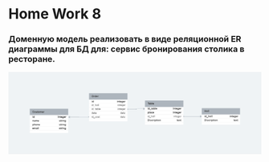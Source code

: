 # Home Work 8
### Доменную модель реализовать в виде реляционной ER диаграммы для БД для: сервис бронирования столика в ресторане.

![UML](HW8.png)
